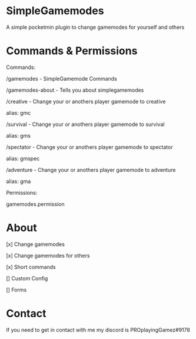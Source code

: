 # SimpleGamemodes
A simple pocketmin plugin to change gamemodes for yourself and others
# Commands & Permissions
Commands:

/gamemodes - SimpleGamemode Commands

/gamemodes-about - Tells you about simplegamemodes

/creative - Change your or anothers player gamemode to creative

alias: gmc

/survival - Change your or anothers player gamemode to survival

alias: gms

/spectator - Change your or anothers player gamemode to spectator

alias: gmspec

/adventure - Change your or anothers player gamemode to adventure

alias: gma

Permissions:

gamemodes.permission
# About

[x] Change gamemodes

[x] Change gamemodes for others

[x] Short commands

[] Custom Config

[] Forms
# Contact
If you need to get in contact with me my discord is PROplayingGamez#9178
